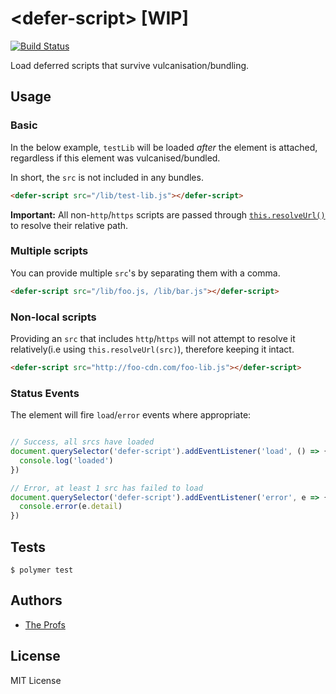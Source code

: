# \<defer-script\> [WIP]

[![Build Status](https://travis-ci.org/TheProfs/defer-script.svg?branch=master)](https://travis-ci.org/TheProfs/defer-script)

 Load deferred scripts that survive vulcanisation/bundling.

## Usage

### Basic

In the below example, `testLib` will be loaded *after* the element is attached,
regardless if this element was vulcanised/bundled.

In short, the `src` is not included in any bundles.

```html
<defer-script src="/lib/test-lib.js"></defer-script>
```

**Important:** All non-`http`/`https` scripts are passed through
[`this.resolveUrl()`][resolve-url] to resolve their relative path.

### Multiple scripts

You can provide multiple `src`'s by separating them with a comma.

```html
<defer-script src="/lib/foo.js, /lib/bar.js"></defer-script>
```

### Non-local scripts

Providing an `src` that includes `http`/`https` will not attempt to resolve it
relatively(i.e using `this.resolveUrl(src)`), therefore keeping it intact.

```html
<defer-script src="http://foo-cdn.com/foo-lib.js"></defer-script>
```

### Status Events

The element will fire `load`/`error` events where appropriate:

```javascript

// Success, all srcs have loaded
document.querySelector('defer-script').addEventListener('load', () => {
  console.log('loaded')
})

// Error, at least 1 src has failed to load
document.querySelector('defer-script').addEventListener('error', e => {
  console.error(e.detail)
})
```

## Tests

```
$ polymer test
```

## Authors

- [The Profs][the-profs]

## License

MIT License

[resolve-url]: https://www.polymer-project.org/1.0/docs/api/Polymer.Base#method-resolveUrl
[the-profs]: https://github.com/TheProfs
